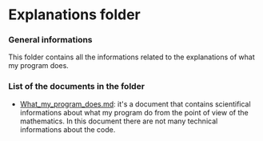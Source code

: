 # Explanations folder

### General informations
This folder contains all the informations related to the explanations of what my program does.

### List of the documents in the folder
- [What_my_program_does.md](https://github.com/JustWhit3/Matrix-Class/blob/master/Explanations/What_my_program_does.md): it's a document that contains scientifical informations about what my program do from the point of view of the mathematics. In this document there are not many technical informations about the code.
